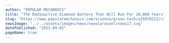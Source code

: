 ```yaml
---
author: "POPULAR MECHANICS"
title: "The Radioactive Diamond Battery That Will Run For 28,000 Years"
slug: "https://www.popularmechanics.com/science/green-tech/a35970222/radioactive-diamond-battery-will-run-for-28000-years"
newsImage: "../../assets/images/news/newsCarousel/news17.svg"
datePublished: "2021-09-02"
pageName: true
---
```

